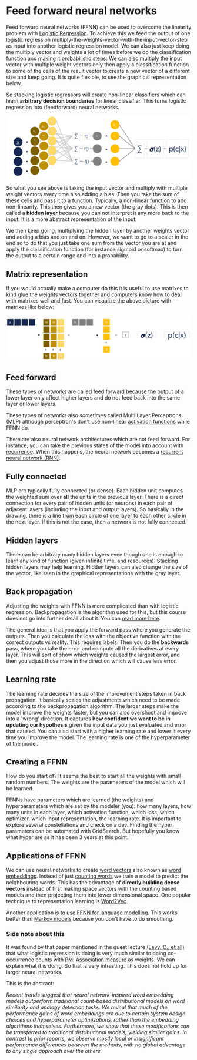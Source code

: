 # Feed forward neural networks 

Feed forward neural networks (FFNN) can be used to overcome the linearity problem with [Logistic Regression](Logistic%20Regression.md). To achieve this we feed the output of one logistic regression multiply-the-weights-vector-with-the-input-vector-step as input into another logistic regression model. We can also just keep doing the multiply vector and weights a lot of times before we do the classification function and making it probabilistic steps. We can also multiply the input vector with multiple weight vectors only then apply a classification function to some of the cells of the result vector to create a new vector of a different size and keep going. It is quite flexible, to see the graphical representation below.  

So stacking logistic regressors will create non-linear classifiers which can learn **arbitrary decision boundaries** for linear classifier. This turns logistic regression into (feedforward) neural networks.

![Graphical representation of feed forward network](../images/Pasted%20image%2020220603203033.png)

So what you see above is taking the input vector and multiply with multiple weight vectors every time also adding a bias. Then you take the sum of these cells and pass it to a function. Typically, a non-linear function to add non-linearity. This then gives you a new vector (the gray dots). This is then called a **hidden layer** because you can not interpret it any more back to the input. It is a more abstract representation of the input. 

We then keep going, multiplying the hidden layer by another weights vector and adding a bias and on and on. However, we want to go to a scaler in the end so to do that you just take one sum from the vector you are at and apply the classification function (for instance sigmoid or softmax) to turn the output to a certain range and into a probability.  

## Matrix representation 

If you would actually make a computer do this it is useful to use matrixes to kind glue the weights vectors together and computers know how to deal with matrixes well and fast. You can visualize the above picture with matrixes like below:

![Feed forward visualized as matrix](../images/Pasted%20image%2020220603203248.png)

## Feed forward  
These types of networks are called feed forward because the output of a lower layer only affect higher layers and do not feed back into the same layer or lower layers. 

These types of networks also sometimes called Multi Layer Perceptrons (MLP) although perceptron's don't use non-linear [activation functions](Logistic%20Regression.md) while FFNN do.

There are also neural network architectures which are not feed forward. For instance, you can take the previous states of the model into account with [recurrence](Recurrence.md). When this happens, the neural network becomes a [recurrent neural network (RNN)](../Prediction/Recurrent%20neural%20network%20(RNN).md).  

## Fully connected 
MLP are typically fully connected (or dense). Each hidden unit computes the weighted sum over **all** the units in the previous layer. There is a direct connection for every pair of hidden units (or neurons) in each pair of adjacent layers (including the input and output layers). So basically in the drawing, there is a line from each circle of one layer to each other circle in the next layer.  If this is not the case, then a network is not fully connected.

## Hidden layers
There can be arbitrary many hidden layers even though one is enough to learn any kind of function (given infinite time, and resources). Stacking hidden layers may help learning. Hidden layers can also change the size of the vector, like seen in the graphical representations with the gray layer. 

## Back propagation
Adjusting the weights with FFNN is more complicated than with logistic regression.  Backpropagation is the algorithm used for this, but this course does not go into further detail about it. You can [read more here](http://neuralnetworksanddeeplearning.com/chap2.html).

The general idea is that you apply the forward pass where you generate the outputs. Then you calculate the loss with the objective function with the correct outputs vs reality. This requires labels. Then you do the **backwards** pass, where you take the error and compute all the derivatives at every layer. This will sort of show which weights caused the largest error, and then you adjust those more in the direction which will cause less error.

## Learning rate 
The learning rate decides the size of the improvement steps taken in back propagation. It basically scales the adjustments which need to be made according to the backpropagation algorithm. The larger steps make the model improve the weights faster, but you can also overshoot and improve into a 'wrong' direction. It captures **how confident we want to be in updating our hypothesis** given the input data you just evaluated and error that caused. You can also start with a higher learning rate and lower it every time you improve the model. The learning rate is one of the hyperparameter of the model. 

## Creating a FFNN 
How do you start of? It seems the best to start all the weights with small random numbers. The weights are the parameters of the model which will be learned.  

FFNNs have parameters which are learned (the weights) and hyperparameters which are set by the modeler (you): how many layers, how many units in each layer, which activation function, which loss, which optimizer, which input representation, the learning rate. It is important to explore several constellations and check on a dev. Finding the hyper parameters can be automated with GridSearch. But hopefully you know what hyper are as it has been 3 years at this point.  

## Applications of FFNN
We can use neural networks to create [word vectors](../Semantic-Similarity/Vector%20semantics.md) also known as [word embeddings](../Semantic-Similarity/Embeddings.md). Instead of just [counting words](../Semantic-Similarity/Co-occurrence.md) we train a model to predict the neighbouring words. This has the advantage of **directly building dense vectors** instead of first making space vectors with the counting based models and then projecting them into lower dimensional space. One popular technique to representation learning is [Word2Vec](../Semantic-Similarity/Word2Vec.md). 

Another application is to [use FFNN for language modelling](../Prediction/Using%20FFNN%20for%20language%20modelling.md). This works better than [Markov models](../Prediction/Markov%20models.md) because you don't have to do smoothing. 



### Side note about this 
It was found by that paper mentioned in the guest lecture [(Levy, O., et all)](https://scholar.google.nl/scholar?q=improving+distributional+similarity+with+lessons+learned+from+word+embeddings&hl=en&as_sdt=0&as_vis=1&oi=scholart) that what logistic regression is doing is very much similar to doing co-occurrence counts with [PMI](../Semantic-Similarity/Point%20wise%20mutual%20information%20(PMI).md) [Association measure](../Semantic-Similarity/Association%20measure.md) as weights. We can explain what it is doing. So that is very intresting. This does not hold up for larger neural networks. 

This is the abstract:

*Recent trends suggest that neural network-inspired word embedding models outperform traditional count-based distributional models on word similarity and analogy detection tasks. We reveal that much of the performance gains of word embeddings are due to certain system design choices and hyperparameter optimizations, rather than the embedding algorithms themselves. Furthermore, we show that these modifications can be transferred to traditional distributional models, yielding similar gains. In contrast to prior reports, we observe mostly local or insignificant performance differences between the methods, with no global advantage to any single approach over the others.*

